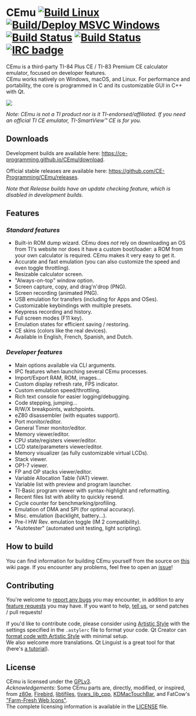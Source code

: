 # CEmu [![Build Linux](https://github.com/CE-Programming/CEmu/workflows/Build%20Linux/badge.svg)](https://github.com/CE-Programming/CEmu/actions?query=workflow%3A%22Build+Linux%22) [![Build/Deploy MSVC Windows](https://github.com/CE-Programming/CEmu/workflows/Build/Deploy%20MSVC%20Windows/badge.svg)](https://github.com/CE-Programming/CEmu/actions?query=workflow%3A%22Build%2FDeploy+MSVC+Windows%22) [![Build Status](https://ci.appveyor.com/api/projects/status/github/CE-Programming/CEmu?branch=master&svg=true)](https://ci.appveyor.com/project/alberthdev/cemu-q0nl8) [![Build Status](https://scan.coverity.com/projects/7576/badge.svg)](https://scan.coverity.com/projects/ce-programming-cemu) [![IRC badge](https://img.shields.io/badge/IRC%20channel-%23cemu--dev%20on%20EFNet-blue.svg)](http://chat.efnet.org/irc.cgi?adv=1&nick=cemu-user&chan=%23cemu-dev)

CEmu is a third-party TI-84 Plus CE / TI-83 Premium CE calculator emulator, focused on developer features.  
CEmu works natively on Windows, macOS, and Linux. For performance and portability, the core is programmed in C and its customizable GUI in C++ with Qt.

<a href="https://i.imgur.com/7QsJd5L.png"><img src="https://i.imgur.com/mTC6yXp.png" /></a>

_Note: CEmu is not a TI product nor is it TI-endorsed/affiliated. If you need an official TI CE emulator, TI-SmartView™ CE is for you._

## Downloads
Development builds are available here: https://ce-programming.github.io/CEmu/download.

Official stable releases are available here: https://github.com/CE-Programming/CEmu/releases.

_Note that Release builds have an update checking feature, which is disabled in development builds._

## Features
### _Standard features_
* Built-in ROM dump wizard. CEmu does _not_ rely on downloading an OS from TI's website nor does it have a custom boot/loader: a ROM from your own calculator is required. CEmu makes it very easy to get it.
* Accurate and fast emulation (you can also customize the speed and even toggle throttling).
* Resizable calculator screen.
* "Always-on-top" window option.
* Screen capture, copy, and drag'n'drop (PNG).
* Screen recording (animated PNG).
* USB emulation for transfers (including for Apps and OSes).
* Customizable keybindings with multiple presets.
* Keypress recording and history.
* Full screen modes (F11 key).
* Emulation states for efficient saving / restoring.
* CE skins (colors like the real devices).
* Available in English, French, Spanish, and Dutch.

### _Developer features_
* Main options available via CLI arguments.
* IPC features when launching several CEmu processes.
* Import/Export RAM, ROM, images...
* Custom display refresh rate, FPS indicator.
* Custom emulation speed/throttling.
* Rich text console for easier logging/debugging.
* Code stepping, jumping...
* R/W/X breakpoints, watchpoints.
* eZ80 disassembler (with equates support).
* Port monitor/editor.
* General Timer monitor/editor.
* Memory viewer/editor.
* CPU state/registers viewer/editor.
* LCD state/parameters viewer/editor.
* Memory visualizer (as fully customizable virtual LCDs).
* Stack viewer.
* OP1-7 viewer.
* FP and OP stacks viewer/editor.
* Variable Allocation Table (VAT) viewer.
* Variable list with preview and program launcher.
* TI-Basic program viewer with syntax-highlight and reformatting.
* Recent files list with ability to quickly resend.
* Cycle counter for benchmarking/profiling.
* Emulation of DMA and SPI (for optimal accuracy).
* Misc. emulation (backlight, battery...).
* Pre-I HW Rev. emulation toggle (IM 2 compatibility).
* "Autotester" (automated unit testing, light scripting).

## How to build
You can find information for building CEmu yourself from the source on [this](https://github.com/CE-Programming/CEmu/wiki/Building-CEmu) wiki page. If you encounter any problems, feel free to open an [issue](https://github.com/CE-Programming/CEmu/issues)!

## Contributing

You're welcome to [report any bugs](https://github.com/CE-Programming/CEmu/issues) you may encounter, in addition to any [feature requests](https://github.com/CE-Programming/CEmu/issues) you may have. If you want to help, [tell us](http://chat.efnet.org/irc.cgi?adv=1&nick=cemu-user&chan=%23cemu-dev), or send patches / pull requests!

If you'd like to contribute code, please consider using [Artistic Style](http://astyle.sourceforge.net/) with the settings specified in the `.astylerc` file to format your code. Qt Creator can [format code with Artistic Style](http://doc.qt.io/qtcreator/creator-beautifier.html) with minimal setup.  
We also welcome more translations. Qt Linguist is a great tool for that (here's [a tutorial](https://doc.qt.io/qt-5/linguist-manager.html)).

## License
CEmu is licensed under the [GPLv3](LICENSE).  
_Acknowledgements_: Some CEmu parts are, directly, modified, or inspired, from [z80e](https://github.com/KnightOS/z80e), [Firebird](https://github.com/nspire-emus/firebird), [libtifiles](https://github.com/debrouxl/tilibs), [tivars_lib_cpp](https://github.com/adriweb/tivars_lib_cpp), [KDMacTouchBar](https://github.com/KDAB/KDMacTouchBar), and FatCow's ["Farm-Fresh Web Icons"](http://www.fatcow.com/free-icons).  
The complete licensing information is available in the [LICENSE](LICENSE) file.
